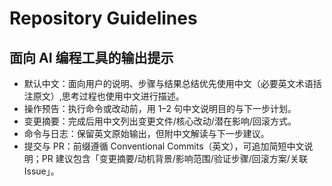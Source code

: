 # Repository Guidelines

## 面向 AI 编程工具的输出提示

- 默认中文：面向用户的说明、步骤与结果总结优先使用中文（必要英文术语括注原文）,思考过程也使用中文进行描述。
- 操作预告：执行命令或改动前，用 1–2 句中文说明目的与下一步计划。
- 变更摘要：完成后用中文列出变更文件/核心改动/潜在影响/回滚方式。
- 命令与日志：保留英文原始输出，但附中文解读与下一步建议。
- 提交与 PR：前缀遵循 Conventional Commits（英文），可追加简短中文说明；PR 建议包含「变更摘要/动机背景/影响范围/验证步骤/回滚方案/关联 Issue」。
